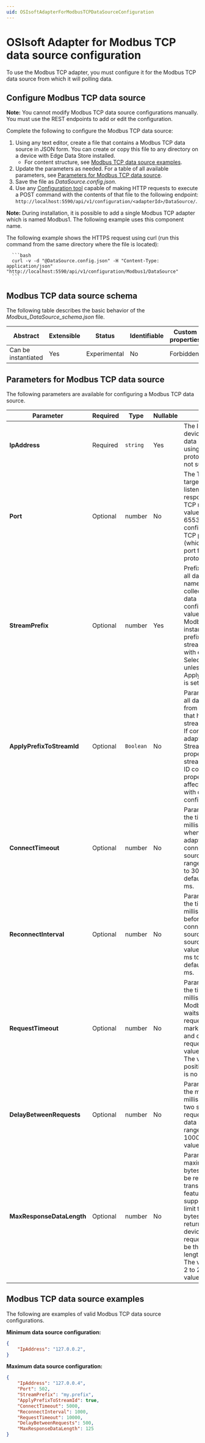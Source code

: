 ```yaml
---
uid: OSIsoftAdapterForModbusTCPDataSourceConfiguration
---
```


# OSIsoft Adapter for Modbus TCP data source configuration

To use the Modbus TCP adapter, you must configure it for the Modbus TCP data source from which it will polling data.

## Configure Modbus TCP data source

**Note:** You cannot modify Modbus TCP data source configurations manually. You must use the REST endpoints to add or edit the configuration.

Complete the following to configure the Modbus TCP data source:

1. Using any text editor, create a file that contains a Modbus TCP data source in JSON form. 
You can create or copy this file to any directory on a device with Edge Data Store installed.
    - For content structure, see [Modbus TCP data source examples](#modbus-tcp-data-source-examples). 
2. Update the parameters as needed. For a table of all available parameters, see [Parameters for Modbus TCP data source](#parameters-for-modbus-tcp-data-source). 
3. Save the file as _DataSource.config.json_.
4. Use any [Configuration tool](xref:managementTools) capable of making HTTP requests to execute a POST command with the contents of that file to the following endpoint: `http://localhost:5590/api/v1/configuration/<adapterId>/DataSource/`.

**Note:** During installation, it is possible to add a single Modbus TCP adapter which is named Modbus1. The following example uses this component name.

   The following example shows the HTTPS request using curl (run this command from the same directory where the file is located):

      ```bash
      curl -v -d "@DataSource.config.json" -H "Content-Type: application/json" "http://localhost:5590/api/v1/configuration/Modbus1/DataSource"
      ```

## Modbus TCP data source schema

The following table describes the basic behavior of the _Modbus_DataSource_schema.json_ file.

| Abstract            | Extensible | Status       | Identifiable | Custom properties | Additional properties |
| ------------------- | ---------- | ------------ | ------------ | ----------------- | --------------------- |
| Can be instantiated | Yes        | Experimental | No           | Forbidden         | Forbidden             |

## Parameters for Modbus TCP data source

The following parameters are available for configuring a Modbus TCP data source.

| Parameter                |Required       | Type      | Nullable | Description  |
|--------------------------|-----------|-----------|------------|---------------------------------------------------|
| **IpAddress**             | Required  | `string` | Yes | The IP address of the device from which the data is to be collected using the Modbus TCP protocol. Host name is not supported. |
| **Port**                  | Optional  | number | No | The TCP port of the target device that listens for and responds to Modbus TCP requests. The value ranges from 0 to 65535. If not configured, the default TCP port is 502 (which is the default port for Modbus TCP protocol). |
| **StreamPrefix**        | Optional          | number | Yes | Prefix string applied to all data item IDs and names that are being collected from the data source. If not configured, the default value is the ID of the Modbus TCP adapter instance. Stream prefix is applied to all stream names and IDs with exception of Selection StreamIds unless ApplyPrefixToStreamId is set to true.|
| **ApplyPrefixToStreamId** | Optional          | `Boolean` | No | Parameter applied to all data items collected from the data source that have custom stream ID configured. If configured, the adapter will apply the StreamIdPrefix property to all the streams with custom ID configured. The property does not affect any streams with default ID configured|
| **ConnectTimeout**        | Optional          | number | No | Parameter to specify the time (in milliseconds) to wait when Modbus TCP adapter is trying to connect to the data source. The value ranges from 1000 ms to 30000 ms. The default value is 5000 ms.|
| **ReconnectInterval**     | Optional          | number | No | Parameter to specify the time (in milliseconds) to wait before retrying to connect to the data source when the data source is offline. The value ranges from 100 ms to 30000 ms. The default value is 1000 ms. |
|**RequestTimeout**         | Optional          | number | No | Parameter to specify the time (in milliseconds) that Modbus TCP adapter waits for a pending request before marking it as timeout and dropping the request. The default value is 10000 ms. The value must be a positive integer, there is no value range.|
|**DelayBetweenRequests**   | Optional          | number | No | Parameter to specify the minimum time (in milliseconds) between two successive requests sent to the data source. The value ranges from 0 ms to 1000 ms. The default value is 0 ms.|
|**MaxResponseDataLength**  | Optional          | number | No | Parameter to limit the maximum length (in bytes) of data that can be read within one transaction. This feature is provided to support devices that limit the number of bytes that can be returned. If there is no device limitation, the request length should be the maximum length of 250 bytes. The value ranges from 2 to 250. The default value is 250 ms.|


## Modbus TCP data source examples

The following are examples of valid Modbus TCP data source configurations.

**Minimum data source configuration:**

```json
{
    "IpAddress": "127.0.0.2", 
}
```

**Maximum data source configuration:**

```json
{
    "IpAddress": "127.0.0.4",
    "Port": 502,
    "StreamPrefix": "my.prefix",
    "ApplyPrefixToStreamId": true,
    "ConnectTimeout": 5000,
    "ReconnectInterval": 1000,
    "RequestTimeout": 10000,
    "DelayBetweenRequests": 500,
    "MaxResponseDataLength": 125
}
```
